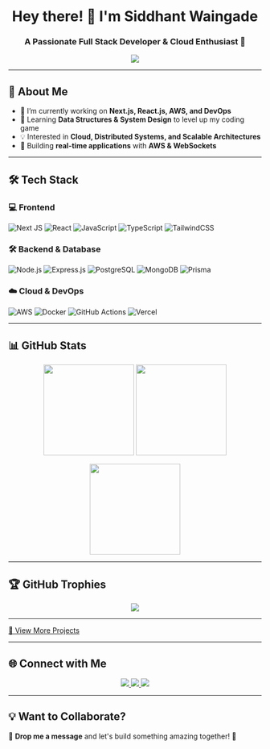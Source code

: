 <h1 align="center">Hey there! 👋 I'm Siddhant Waingade </h1>
<h3 align="center">A Passionate Full Stack Developer & Cloud Enthusiast 🚀</h3>

<p align="center">
  <img src="https://readme-typing-svg.herokuapp.com?font=Fira+Code&weight=600&size=22&pause=1000&color=00FF00&center=true&vCenter=true&width=700&lines=Full+Stack+Developer+%7C+Next.js+%7C+React.js;AWS+%7C+Docker+%7C+Cloud+Computing;Building+Scalable+and+Performant+Apps;Always+Learning+%7C+Always+Improving+%F0%9F%94%A5" />
</p>

---

## 🚀 About Me  

- 🔭 I’m currently working on **Next.js, React.js, AWS, and DevOps**  
- 🌱 Learning **Data Structures & System Design** to level up my coding game  
- 💡 Interested in **Cloud, Distributed Systems, and Scalable Architectures**  
- 🎯 Building **real-time applications** with **AWS & WebSockets**   

---

## 🛠️ Tech Stack  

### **💻 Frontend**  
![Next JS](https://img.shields.io/badge/Next.js-000000?style=for-the-badge&logo=next.js&logoColor=white)
![React](https://img.shields.io/badge/React-20232A?style=for-the-badge&logo=react&logoColor=61DAFB)
![JavaScript](https://img.shields.io/badge/JavaScript-F7DF1E?style=for-the-badge&logo=javascript&logoColor=black)
![TypeScript](https://img.shields.io/badge/TypeScript-3178C6?style=for-the-badge&logo=typescript&logoColor=white)
![TailwindCSS](https://img.shields.io/badge/TailwindCSS-06B6D4?style=for-the-badge&logo=tailwind-css&logoColor=white)

### **🛠 Backend & Database**  
![Node.js](https://img.shields.io/badge/Node.js-43853D?style=for-the-badge&logo=node.js&logoColor=white)
![Express.js](https://img.shields.io/badge/Express.js-404D59?style=for-the-badge)
![PostgreSQL](https://img.shields.io/badge/PostgreSQL-316192?style=for-the-badge&logo=postgresql&logoColor=white)
![MongoDB](https://img.shields.io/badge/MongoDB-47A248?style=for-the-badge&logo=mongodb&logoColor=white)
![Prisma](https://img.shields.io/badge/Prisma-2D3748?style=for-the-badge&logo=prisma&logoColor=white)

### **☁️ Cloud & DevOps**  
![AWS](https://img.shields.io/badge/AWS-232F3E?style=for-the-badge&logo=amazon-aws&logoColor=white)
![Docker](https://img.shields.io/badge/Docker-2496ED?style=for-the-badge&logo=docker&logoColor=white)
![GitHub Actions](https://img.shields.io/badge/GitHub_Actions-2088FF?style=for-the-badge&logo=github-actions&logoColor=white)
![Vercel](https://img.shields.io/badge/Vercel-000000?style=for-the-badge&logo=vercel&logoColor=white)

---

## 📊 GitHub Stats  

<p align="center">
  <img src="https://github-readme-stats.vercel.app/api?username=SidW111&show_icons=true&theme=tokyonight" height="180px"/>
  <img src="https://github-readme-streak-stats.herokuapp.com/?user=SidW111&theme=tokyonight" height="180px"/>
</p>

<p align="center">
  <img src="https://github-readme-stats.vercel.app/api/top-langs/?username=SidW111&layout=compact&theme=tokyonight" height="180px"/>
</p>

---

## 🏆 GitHub Trophies  
<p align="center">
  <img src="https://github-profile-trophy.vercel.app/?username=SidW111&theme=radical&no-bg=true&no-frame=true&margin-w=15"/>
</p>

---
 

[🔗 View More Projects](https://github.com/SidW111?tab=repositories)  

---

## 🌐 Connect with Me

<p align="center">
  <a href="https://linkedin.com/in/your-profile](https://www.linkedin.com/in/siddhant-waingade-4b3b18238/">
    <img src="https://img.shields.io/badge/LinkedIn-0A66C2?style=for-the-badge&logo=linkedin&logoColor=white"/>
  </a>
  <a href="https://github.com/SidW111">
    <img src="https://img.shields.io/badge/GitHub-100000?style=for-the-badge&logo=github&logoColor=white"/>
  </a>
  <a href="mailto:siddhantwainngade@gmail.com">
    <img src="https://img.shields.io/badge/Email-D14836?style=for-the-badge&logo=gmail&logoColor=white"/>
  </a>
</p>

---

## 💡 Want to Collaborate?  
📩 **Drop me a message** and let's build something amazing together! 🚀  
